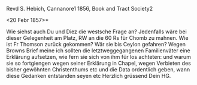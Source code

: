 Revd S. Hebich, Cannanore1
1856, Book and Tract Society2

 <20 Febr 1857>*

Wie siehst auch Du und Diez die westsche Frage an? Jedenfalls wäre bei dieser Gelegenheit am Platz, RW an die 60 Rs für Chomb zu mahnen. 
Wie ist Fr Thomson zurück gekommen? Wär sie bis Ceylon gefahren? 
Wegen Browns Brief meine ich sollten die letztweggegangenen Familienväter eine Erklärung aufsetzen, wie fern sie sich von ihm für los achteten: und warum sie so fortgiengen wegen seiner Erklärung in Chapel, wegen Verbieten des bisher gewöhnten Christenthums etc und die Data ordentlich geben, wann diese Gedanken entstanden seyen etc
 Herzlich grüssend
 Dein HG.

